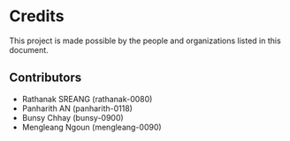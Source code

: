 # Credits

This project is made possible by the people and organizations listed in this document.

## Contributors

* Rathanak SREANG (rathanak-0080)
* Panharith AN (panharith-0118)
* Bunsy Chhay (bunsy-0900)
* Mengleang Ngoun (mengleang-0090)
